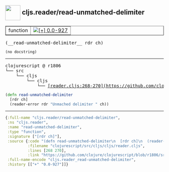 ## <img width="48px" valign="middle" src="http://i.imgur.com/Hi20huC.png"> cljs.reader/read-unmatched-delimiter

 <table border="1">
<tr>
<td>function</td>
<td><a href="https://github.com/cljsinfo/api-refs/tree/0.0-927"><img valign="middle" alt="[+] 0.0-927" src="https://img.shields.io/badge/+-0.0--927-lightgrey.svg"></a> </td>
</tr>
</table>

 <samp>
(__read-unmatched-delimiter__ rdr ch)<br>
</samp>

```
(no docstring)
```

---

 <pre>
clojurescript @ r1806
└── src
    └── cljs
        └── cljs
            └── <ins>[reader.cljs:268-270](https://github.com/clojure/clojurescript/blob/r1806/src/cljs/cljs/reader.cljs#L268-L270)</ins>
</pre>

```clj
(defn read-unmatched-delimiter
  [rdr ch]
  (reader-error rdr "Unmached delimiter " ch))
```


---

```clj
{:full-name "cljs.reader/read-unmatched-delimiter",
 :ns "cljs.reader",
 :name "read-unmatched-delimiter",
 :type "function",
 :signature ["[rdr ch]"],
 :source {:code "(defn read-unmatched-delimiter\n  [rdr ch]\n  (reader-error rdr \"Unmached delimiter \" ch))",
          :filename "clojurescript/src/cljs/cljs/reader.cljs",
          :lines [268 270],
          :link "https://github.com/clojure/clojurescript/blob/r1806/src/cljs/cljs/reader.cljs#L268-L270"},
 :full-name-encode "cljs.reader_read-unmatched-delimiter",
 :history [["+" "0.0-927"]]}

```
